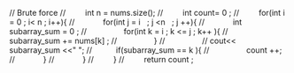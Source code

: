// Brute force
//         int n = nums.size();
//         int count= 0 ;
//         for(int i = 0 ; i< n ; i++){
//             for(int j = i   ; j <n    ; j ++){
//             int subarray_sum = 0 ;
//                 for(int k = i ; k <= j ; k++ ){
//                      subarray_sum += nums[k] ;
//                  }
//                 // cout<< subarray_sum <<" ";
//           if(subarray_sum == k ){
//                 count ++;
//             }
//             }
//         }
//         return count ;